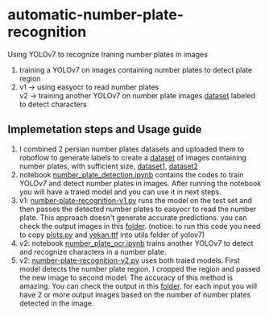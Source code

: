 # automatic-number-plate-recognition
Using YOLOv7 to recognize Iraning number plates in images

1. training a YOLOv7 on images containing number plates to detect plate region
2. v1 -> using easyocr to read number plates <br>
   v2 -> training another YOLOv7 on number plate images [dataset](https://github.com/mut-deep/IR-LPR) labeled to detect characters 
## Implemetation steps and Usage guide
1. I combined 2 persian number plates datasets and uploaded them to roboflow to generate labels to create a [dataset](https://universe.roboflow.com/assessment-khz6n/anpr-ca6wi) of images containing number plates, with sufficient size, [dataset1](https://www.kaggle.com/datasets/samyarr/iranvehicleplatedataset), [dataset2](https://www.kaggle.com/datasets/skhalili/iraniancarnumberplate)
2. notebook [number_plate_detection.ipynb](https://github.com/PariaKashani/automatic-number-plate-recognition/blob/main/number_plate_detection.ipynb) contains the codes to train YOLOv7 and detect number plates in images. After running the notebook you will have a traied model and you can use it in next steps.
3. v1: [number-plate-recognition-v1.py](https://github.com/PariaKashani/automatic-number-plate-recognition/blob/main/number-plate-recognition-v1.py) runs the model on the test set and then passes the detected number plates to easyocr to read the number plate. This approach doesn't generate accurate predictions. you can check the output images in this [folder](https://github.com/PariaKashani/automatic-number-plate-recognition/tree/main/sidebar/ocr-on-cars-test-v1). (notice: to run this code you need to copy [plots.py](https://github.com/PariaKashani/automatic-number-plate-recognition/blob/main/plots.py) and [yekan.ttf](https://github.com/PariaKashani/automatic-number-plate-recognition/blob/main/yekan.ttf) into utils folder of yolov7)
4. v2: notebook [number_plate_ocr.ipynb](https://github.com/PariaKashani/automatic-number-plate-recognition/blob/main/number_plate_ocr.ipynb) trains another YOLOv7 to detect and recognize characters in a number plate.
5. v2: [number-plate-recognition-v2.py](https://github.com/PariaKashani/automatic-number-plate-recognition/blob/main/number-plate-recognition-v2.py) uses both traied models. First model detects the number plate region. I cropped the region and passed the new image to second model. The accuracy of this method is amazing. You can check the output in this [folder](https://github.com/PariaKashani/automatic-number-plate-recognition/tree/main/sidebar/ocr-on-cars-test-v2). for each input you will have 2 or more output images based on the number of number plates detected in the image.


